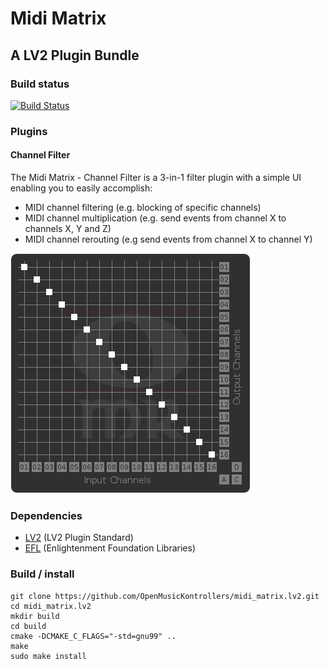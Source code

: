 # Midi Matrix

## A LV2 Plugin Bundle

### Build status

[![Build Status](https://travis-ci.org/OpenMusicKontrollers/midi_matrix.lv2.svg)](https://travis-ci.org/OpenMusicKontrollers/midi_matrix.lv2)

### Plugins

#### Channel Filter

The Midi Matrix - Channel Filter is a 3-in-1 filter plugin with a simple UI enabling you to easily accomplish:
- MIDI channel filtering (e.g. blocking of specific channels)
- MIDI channel multiplication (e.g. send events from channel X to channels X, Y and Z)
- MIDI channel rerouting (e.g send events from channel X to channel Y)

![Preview](midi_matrix_channel_filter_preview.png)

### Dependencies

* [LV2](http://lv2plug.in) (LV2 Plugin Standard)
* [EFL](http://enlightenment.org) (Enlightenment Foundation Libraries)

### Build / install

	git clone https://github.com/OpenMusicKontrollers/midi_matrix.lv2.git
	cd midi_matrix.lv2
	mkdir build
	cd build
	cmake -DCMAKE_C_FLAGS="-std=gnu99" ..
	make
	sudo make install
